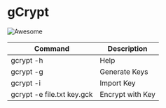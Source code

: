 # gCrypt #

![Awesome](https://cdn.rawgit.com/sindresorhus/awesome/d7305f38d29fed78fa85652e3a63e154dd8e8829/media/badge.svg)

Command | Description
---- | ----
gcrypt -h | Help
gcrypt -g | Generate Keys
gcrypt -i | Import Key
gcrypt -e file.txt key.gck | Encrypt with Key
